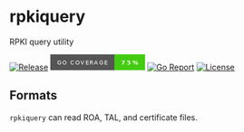 # rpkiquery

RPKI query utility

[![Release](https://img.shields.io/github/v/release/natesales/rpkiquery?style=for-the-badge)](https://github.com/natesales/rpkiquery/releases)
[![Coverage](coverage_badge.png)](https://github.com/natesales/rpkiquery/actions/workflows/test.yml)
[![Go Report](https://goreportcard.com/badge/github.com/natesales/rpkiquery?style=for-the-badge)](https://goreportcard.com/report/github.com/natesales/rpkiquery)
[![License](https://img.shields.io/github/license/natesales/rpkiquery?style=for-the-badge)](https://raw.githubusercontent.com/natesales/rpkiquery/main/LICENSE)

## Formats

`rpkiquery` can read ROA, TAL, and certificate files.
